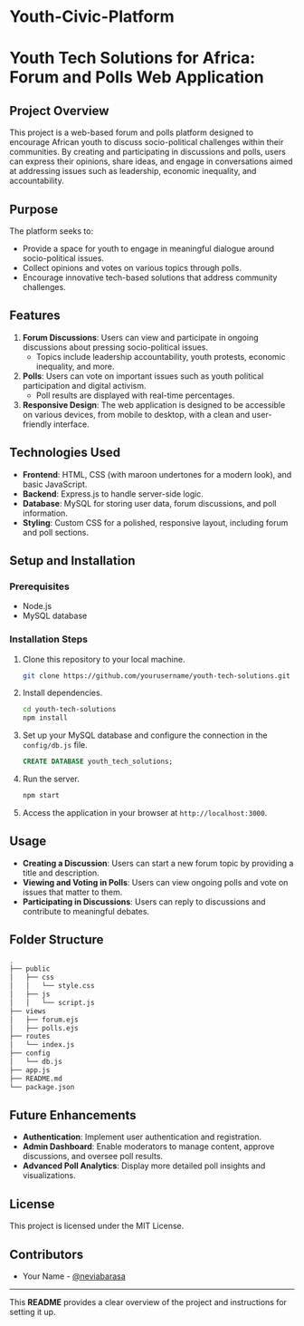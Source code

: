 # Youth-Civic-Platform

# Youth Tech Solutions for Africa: Forum and Polls Web Application

## Project Overview
This project is a web-based forum and polls platform designed to encourage African youth to discuss socio-political challenges within their communities. By creating and participating in discussions and polls, users can express their opinions, share ideas, and engage in conversations aimed at addressing issues such as leadership, economic inequality, and accountability.

## Purpose
The platform seeks to:
- Provide a space for youth to engage in meaningful dialogue around socio-political issues.
- Collect opinions and votes on various topics through polls.
- Encourage innovative tech-based solutions that address community challenges.

## Features
1. **Forum Discussions**: Users can view and participate in ongoing discussions about pressing socio-political issues.
   - Topics include leadership accountability, youth protests, economic inequality, and more.
2. **Polls**: Users can vote on important issues such as youth political participation and digital activism.
   - Poll results are displayed with real-time percentages.
3. **Responsive Design**: The web application is designed to be accessible on various devices, from mobile to desktop, with a clean and user-friendly interface.

## Technologies Used
- **Frontend**: HTML, CSS (with maroon undertones for a modern look), and basic JavaScript.
- **Backend**: Express.js to handle server-side logic.
- **Database**: MySQL for storing user data, forum discussions, and poll information.
- **Styling**: Custom CSS for a polished, responsive layout, including forum and poll sections.

## Setup and Installation

### Prerequisites
- Node.js
- MySQL database

### Installation Steps
1. Clone this repository to your local machine.
   ```bash
   git clone https://github.com/yourusername/youth-tech-solutions.git
   ```
2. Install dependencies.
   ```bash
   cd youth-tech-solutions
   npm install
   ```
3. Set up your MySQL database and configure the connection in the `config/db.js` file.
   ```sql
   CREATE DATABASE youth_tech_solutions;
   ```
4. Run the server.
   ```bash
   npm start
   ```

5. Access the application in your browser at `http://localhost:3000`.

## Usage
- **Creating a Discussion**: Users can start a new forum topic by providing a title and description.
- **Viewing and Voting in Polls**: Users can view ongoing polls and vote on issues that matter to them.
- **Participating in Discussions**: Users can reply to discussions and contribute to meaningful debates.

## Folder Structure
```bash
.
├── public
│   ├── css
│   │   └── style.css
│   ├── js
│   │   └── script.js
├── views
│   ├── forum.ejs
│   ├── polls.ejs
├── routes
│   └── index.js
├── config
│   └── db.js
├── app.js
├── README.md
└── package.json
```

## Future Enhancements
- **Authentication**: Implement user authentication and registration.
- **Admin Dashboard**: Enable moderators to manage content, approve discussions, and oversee poll results.
- **Advanced Poll Analytics**: Display more detailed poll insights and visualizations.

## License
This project is licensed under the MIT License.

## Contributors
- Your Name - [@neviabarasa](https://github.com/neviabarasa)

---

This **README** provides a clear overview of the project and instructions for setting it up.

